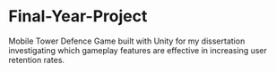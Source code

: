 # Final-Year-Project
Mobile Tower Defence Game built with Unity for my dissertation investigating which gameplay features are effective in increasing user retention rates.
